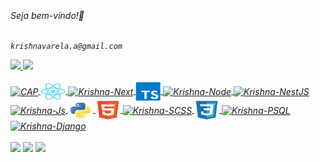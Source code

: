  
  <h6>Seja bem-vindo!👋<h6>


    
  <div>

```
krishnavarela.a@gmail.com 
```
 </div>
    
<div>
  <a href="https://github.com/KrishnaVA95">
  <img height="180em" src="https://github-readme-stats.vercel.app/api?username=KrishnaVA95&show_icons=true&theme=tokyonight&include_all_commits=true&count_private=true"/>
  <img height="180em" src="https://github-readme-stats.vercel.app/api/top-langs/?username=KrishnaVA95&layout=compact&langs_count=7&theme=tokyonight"/>
</div>
  
  </div>
<div style="display: inline_block"><br>
  <img align="center" alt="CAP" height="30" width="60" src="https://cap.cloud.sap/docs/assets/logos/cap.svg">
  <img align="center" alt="Krishna-React" height="30" width="40" src="https://raw.githubusercontent.com/devicons/devicon/master/icons/react/react-original.svg">
  <img align="center" alt="Krishna-Next" height="30" width="40" color="#fff" src="https://branditechture.agency/brand-logos/wp-content/uploads/wpdm-cache/Next.js-900x0.png">
  <img align="center" alt="Krishna-Ts" height="30" width="40" src="https://raw.githubusercontent.com/devicons/devicon/master/icons/typescript/typescript-plain.svg">
  <img align="center" alt="Krishna-Node" height="30" width="40" src="https://www.vectorlogo.zone/logos/nodejs/nodejs-icon.svg">
  <img align="center" alt="Krishna-NestJS" height="30" width="40" src="https://nestjs.com/img/logo-small.svg">
  <img align="center" alt="Krishna-Js" height="30" width="40" src="https://cdn.jsdelivr.net/gh/devicons/devicon/icons/javascript/javascript-original.svg">
  <img align="center" alt="Krishna-Python" height="30" width="40" src="https://raw.githubusercontent.com/devicons/devicon/master/icons/python/python-original.svg">
  <img align="center" alt="Krishna-HTML" height="30" width="40" src="https://raw.githubusercontent.com/devicons/devicon/master/icons/html5/html5-original.svg">
  <img align="center" alt="Krishna-SCSS" height="30" width="40" src="https://www.vectorlogo.zone/logos/sass-lang/sass-lang-ar21.svg">
  <img align="center" alt="Krishna-CSS" height="30" width="40" src="https://raw.githubusercontent.com/devicons/devicon/master/icons/css3/css3-original.svg">
  <img align="center" alt="Krishna-PSQL" height="30" width="40" src="https://www.vectorlogo.zone/logos/postgresql/postgresql-icon.svg">
  <img align="center" alt="Krishna-Django" height="30" width="60" src="https://www.vectorlogo.zone/logos/djangoproject/djangoproject-ar21.svg">
</div>

<div> <br>
  <a href = "mailto:krishnavarela.a@gmail.com"><img src="https://img.shields.io/badge/-Gmail-%23333?style=for-the-badge&logo=gmail&logoColor=white" target="_blank"></a>
  <a href="https://www.linkedin.com/in/krishna-nicolau-almeida-varela-80858822b/" target="_blank"><img src="https://img.shields.io/badge/-LinkedIn-%230077B5?style=for-the-badge&logo=linkedin&logoColor=white" target="_blank"></a>
  <a href="https://br.pinterest.com/krishnavarelaa/_saved/"  target="_blank"><img src="https://img.shields.io/badge/Pinterest-%23E60023.svg?&style=for-the-badge&logo=Pinterest&logoColor=white" target="_blank"></a>
</div>
